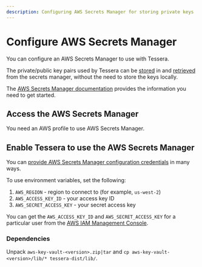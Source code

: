```yaml
---
description: Configuring AWS Secrets Manager for storing private keys
---
```


# Configure AWS Secrets Manager

You can configure an AWS Secrets Manager to use with Tessera.

The private/public key pairs used by Tessera can be [stored] in and [retrieved] from the secrets manager, without the
need to store the keys locally.

The [AWS Secrets Manager documentation](https://docs.aws.amazon.com/secretsmanager/latest/userguide/intro.html) provides
the information you need to get started.

## Access the AWS Secrets Manager

You need an AWS profile to use AWS Secrets Manager.

## Enable Tessera to use the AWS Secrets Manager

You can [provide AWS Secrets Manager configuration credentials](https://docs.aws.amazon.com/sdk-for-java/v2/developer-guide/credentials.html)
in many ways.

To use environment variables, set the following:

1. `AWS_REGION` - region to connect to (for example, `us-west-2`)
1. `AWS_ACCESS_KEY_ID` - your access key ID
1. `AWS_SECRET_ACCESS_KEY` - your secret access key

You can get the `AWS_ACCESS_KEY_ID` and `AWS_SECRET_ACCESS_KEY` for a particular user from the
[AWS IAM Management Console](https://console.aws.amazon.com/iam).

### Dependencies

Unpack `aws-key-vault-<version>.zip|tar` and `cp aws-key-vault-<version>/lib/* tessera-dist/lib/`.

<!-- links -->
[stored]: ../../Generate-Keys/AWS-Secrets-Manager.md
[retrieved]: ../Keys/AWS-Secrets-Pairs.md
